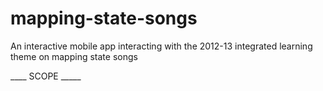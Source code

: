 mapping-state-songs
===================

An interactive mobile app interacting with the 2012-13 integrated learning theme on mapping state songs

____ SCOPE _____
